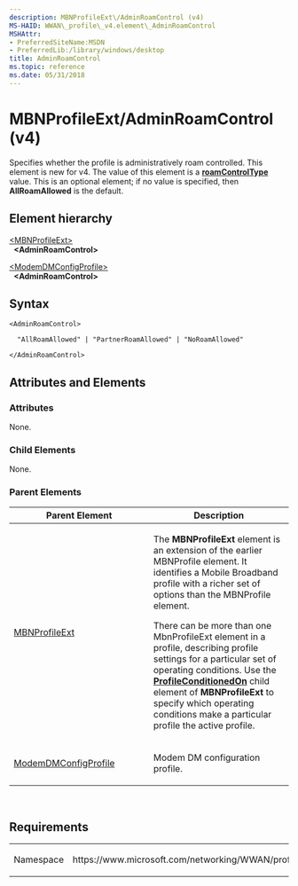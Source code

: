 ```yaml
---
description: MBNProfileExt\/AdminRoamControl (v4)
MS-HAID: WWAN\_profile\_v4.element\_AdminRoamControl
MSHAttr:
- PreferredSiteName:MSDN
- PreferredLib:/library/windows/desktop
title: AdminRoamControl
ms.topic: reference
ms.date: 05/31/2018
---
```


# <span id="WWAN_profile_v4.element_AdminRoamControl"></span>MBNProfileExt\/AdminRoamControl (v4)

Specifies whether the profile is administratively roam controlled. This element is new for v4. The value of this element is a [**roamControlType**](simpletype-roamcontroltype.md) value. This is an optional element; if no value is specified, then **AllRoamAllowed** is the default.

## Element hierarchy

[\<MBNProfileExt\>](element-mbnprofileext.md)  
&nbsp;&nbsp;**\<AdminRoamControl\>**

[\<ModemDMConfigProfile\>](element-modemdmconfigprofile.md)  
&nbsp;&nbsp;**\<AdminRoamControl\>**

## Syntax

``` syntax
<AdminRoamControl>

  "AllRoamAllowed" | "PartnerRoamAllowed" | "NoRoamAllowed"

</AdminRoamControl>
```

## <span id="Attributes_and_Elements"></span><span id="attributes_and_elements"></span><span id="ATTRIBUTES_AND_ELEMENTS"></span>Attributes and Elements

### <span id="attributes"></span><span id="ATTRIBUTES"></span>Attributes

None.

### <span id="Child_Elements"></span><span id="child_elements"></span><span id="CHILD_ELEMENTS"></span>Child Elements

None.

### <span id="parent_elements"></span><span id="PARENT_ELEMENTS"></span>Parent Elements

<table>
<colgroup>
<col style="width: 50%" />
<col style="width: 50%" />
</colgroup>
<thead>
<tr class="header">
<th>Parent Element</th>
<th>Description</th>
</tr>
</thead>
<tbody>
<tr class="odd">
<td><a href="element-mbnprofileext.md">MBNProfileExt</a></td>
<td><p>The <strong>MBNProfileExt</strong> element is an extension of the earlier MBNProfile element. It identifies a Mobile Broadband profile with a richer set of options than the MBNProfile element.</p>
<p>There can be more than one MbnProfileExt element in a profile, describing profile settings for a particular set of operating conditions. Use the <a href="element-profileconditionedon.md"><strong>ProfileConditionedOn</strong></a> child element of <strong>MBNProfileExt</strong> to specify which operating conditions make a particular profile the active profile.</p></td>
</tr>
<tr class="even">
<td><a href="element-modemdmconfigprofile.md">ModemDMConfigProfile</a></td>
<td><p>Modem DM configuration profile.</p></td>
</tr>
</tbody>
</table>

 

## Requirements

<table>
<colgroup>
<col style="width: 50%" />
<col style="width: 50%" />
</colgroup>
<tbody>
<tr class="odd">
<td><p>Namespace</p></td>
<td><p>https://www.microsoft.com/networking/WWAN/profile/v4</p></td>
</tr>
</tbody>
</table>

 

 



